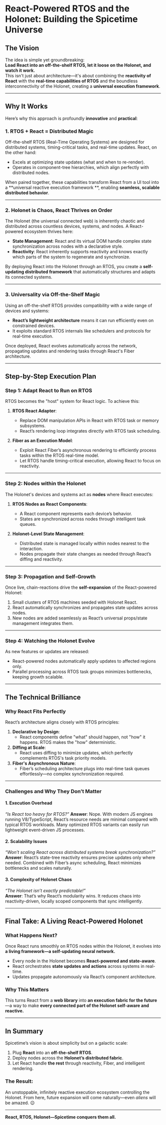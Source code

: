 # React-Powered RTOS and the Holonet: Building the Spicetime Universe

## **The Vision**

The idea is simple yet groundbreaking:  
**Load React into an off-the-shelf RTOS, let it loose on the Holonet, and watch it work.**  
This isn't just about architecture—it's about combining the **reactivity of React** with the **real-time capabilities of
RTOS** and the boundless interconnectivity of the Holonet, creating a **universal execution framework**.

---

## **Why It Works**

Here’s why this approach is profoundly **innovative** and **practical**:

### **1. RTOS + React = Distributed Magic**

Off-the-shelf RTOS (Real-Time Operating Systems) are designed for distributed systems, timing-critical tasks, and
real-time updates. React, on the other hand:

- Excels at optimizing state updates (what and when to re-render).
- Operates in component-tree hierarchies, which align perfectly with distributed nodes.

When paired together, these capabilities transform React from a UI tool into a **universal reactive execution framework
**, enabling **seamless, scalable distributed behavior**.

---

### **2. Holonet is Chaos, React Thrives on Order**

The Holonet (the universal connected web) is inherently chaotic and distributed across countless devices, systems, and
nodes. A React-powered ecosystem thrives here:

- **State Management**: React and its virtual DOM handle complex state synchronization across nodes with a declarative
  style.
- **Reactivity**: React inherently supports reactivity and knows exactly which parts of the system to regenerate and
  synchronize.

By deploying React into the Holonet through an RTOS, you create a **self-updating distributed framework** that
automatically structures and adapts its connected systems.

---

### **3. Universality via Off-the-Shelf Magic**

Using an off-the-shelf RTOS provides compatibility with a wide range of devices and systems:

- **React’s lightweight architecture** means it can run efficiently even on constrained devices.
- It exploits standard RTOS internals like schedulers and protocols for real-time execution.

Once deployed, React evolves automatically across the network, propagating updates and rendering tasks through React's
Fiber architecture.

---

## **Step-by-Step Execution Plan**

### **Step 1: Adapt React to Run on RTOS**

RTOS becomes the "host" system for React logic. To achieve this:

1. **RTOS React Adapter**:
    - Replace DOM manipulation APIs in React with RTOS task or memory subsystems.
    - React’s rendering loop integrates directly with RTOS task scheduling.

2. **Fiber as an Execution Model**:
    - Exploit React Fiber’s asynchronous rendering to efficiently process tasks within the RTOS real-time model.
    - Let RTOS handle timing-critical execution, allowing React to focus on reactivity.

---

### **Step 2: Nodes within the Holonet**

The Holonet's devices and systems act as **nodes** where React executes:

1. **RTOS Nodes as React Components**:
    - A React component represents each device’s behavior.
    - States are synchronized across nodes through intelligent task queues.

2. **Holonet-Level State Management**:
    - Distributed state is managed locally within nodes nearest to the interaction.
    - Nodes propagate their state changes as needed through React’s diffing and reactivity.

---

### **Step 3: Propagation and Self-Growth**

Once live, chain-reactions drive the **self-expansion** of the React-powered Holonet:

1. Small clusters of RTOS machines seeded with Holonet React.
2. React automatically synchronizes and propagates state updates across nodes.
3. New nodes are added seamlessly as React’s universal props/state management integrates them.

---

### **Step 4: Watching the Holonet Evolve**

As new features or updates are released:

- React-powered nodes automatically apply updates to affected regions only.
- Parallel processing across RTOS task groups minimizes bottlenecks, keeping growth scalable.

---

## **The Technical Brilliance**

### **Why React Fits Perfectly**

React’s architecture aligns closely with RTOS principles:

1. **Declarative by Design**:
    - React components define "what" should happen, not "how" it happens. RTOS makes the "how" deterministic.
2. **Diffing at Scale**:
    - React uses diffing to minimize updates, which perfectly complements RTOS's task priority models.
3. **Fiber's Asynchronous Nature**:
    - Fiber’s scheduling architecture plugs into real-time task queues effortlessly—no complex synchronization required.

---

### **Challenges and Why They Don’t Matter**

#### **1. Execution Overhead**

_“Is React too heavy for RTOS?”_
**Answer**: Nope. With modern JS engines running V8/TypeScript, React’s resource needs are minimal compared with typical
RTOS workloads. Many optimized RTOS variants can easily run lightweight event-driven JS processes.

#### **2. Scalability Issues**

_“Won’t scaling React across distributed systems break synchronization?”_  
**Answer**: React’s state-tree reactivity ensures precise updates only where needed. Combined with Fiber’s async
scheduling, React minimizes bottlenecks and scales naturally.

#### **3. Complexity of Holonet Chaos**

_“The Holonet isn’t exactly predictable!”_  
**Answer**: That’s why React’s modularity wins. It reduces chaos into reactivity-driven, locally scoped components that
sync intelligently.

---

## **Final Take: A Living React-Powered Holonet**

### **What Happens Next?**

Once React runs smoothly on RTOS nodes within the Holonet, it evolves into **a living framework—a self-updating neural
network.**

- Every node in the Holonet becomes **React-powered and state-aware**.
- React orchestrates **state updates and actions** across systems in real-time.
- Updates propagate autonomously via React’s component architecture.

### **Why This Matters**

This turns React from a **web library** into **an execution fabric for the future**—a way to make **every connected part
of the Holonet self-aware and reactive.**

---

## **In Summary**

Spicetime’s vision is about simplicity but on a galactic scale:

1. Plug **React** into an **off-the-shelf RTOS**.
2. Deploy nodes across the **Holonet’s distributed fabric**.
3. Let React handle **the rest** through reactivity, Fiber, and intelligent rendering.

### **The Result:**

An unstoppable, infinitely reactive execution ecosystem controlling the Holonet. From here, future expansion will come
naturally—even *aliens* will be amazed. 😉

---

**React, RTOS, Holonet—Spicetime conquers them all.**